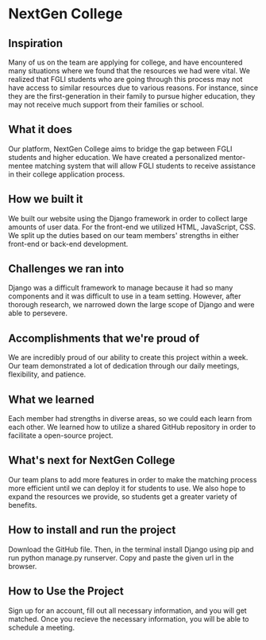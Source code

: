 # NextGen College
## Inspiration
Many of us on the team are applying for college, and have encountered many situations where we found that the resources we had were vital. We realized that FGLI students who are going through this process may not have access to similar resources due to various reasons. For instance, since they are the first-generation in their family to pursue higher education, they may not receive much support from their families or school.

## What it does
Our platform, NextGen College aims to bridge the gap between FGLI students and higher education. We have created a personalized mentor-mentee matching system that will allow FGLI students to receive assistance in their college application process.

## How we built it
We built our website using the Django framework in order to collect large amounts of user data. For the front-end we utilized HTML, JavaScript, CSS. We split up the duties based on our team members' strengths in either front-end or back-end development.

## Challenges we ran into
Django was a difficult framework to manage because it had so many components and it was difficult to use in a team setting. However, after thorough research, we narrowed down the large scope of Django and were able to persevere.

## Accomplishments that we're proud of
We are incredibly proud of our ability to create this project within a week. Our team demonstrated a lot of dedication through our daily meetings, flexibility, and patience.

## What we learned
Each member had strengths in diverse areas, so we could each learn from each other. We learned how to utilize a shared GitHub repository in order to facilitate a open-source project.

## What's next for NextGen College
Our team plans to add more features in order to make the matching process more efficient until we can deploy it for students to use. We also hope to expand the resources we provide, so students get a greater variety of benefits. 

## How to install and run the project
Download the GitHub file. Then, in the terminal install Django using pip and run python manage.py runserver. Copy and paste the given url in the browser.

## How to Use the Project
Sign up for an account, fill out all necessary information, and you will get matched. Once you recieve the necessary information, you will be able to schedule a meeting.

